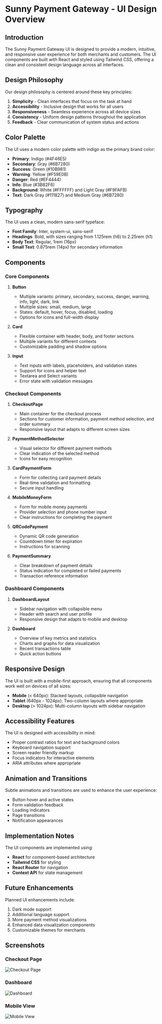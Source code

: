 # Sunny Payment Gateway - UI Design Overview

## Introduction

The Sunny Payment Gateway UI is designed to provide a modern, intuitive, and responsive user experience for both merchants and customers. The UI components are built with React and styled using Tailwind CSS, offering a clean and consistent design language across all interfaces.

## Design Philosophy

Our design philosophy is centered around these key principles:

1. **Simplicity** - Clean interfaces that focus on the task at hand
2. **Accessibility** - Inclusive design that works for all users
3. **Responsiveness** - Seamless experience across all device sizes
4. **Consistency** - Uniform design patterns throughout the application
5. **Feedback** - Clear communication of system status and actions

## Color Palette

The UI uses a modern color palette with indigo as the primary brand color:

- **Primary**: Indigo (#4F46E5)
- **Secondary**: Gray (#6B7280)
- **Success**: Green (#10B981)
- **Warning**: Yellow (#F59E0B)
- **Danger**: Red (#EF4444)
- **Info**: Blue (#3B82F6)
- **Background**: White (#FFFFFF) and Light Gray (#F9FAFB)
- **Text**: Dark Gray (#111827) and Medium Gray (#6B7280)

## Typography

The UI uses a clean, modern sans-serif typeface:

- **Font Family**: Inter, system-ui, sans-serif
- **Headings**: Bold, with sizes ranging from 1.125rem (h6) to 2.25rem (h1)
- **Body Text**: Regular, 1rem (16px)
- **Small Text**: 0.875rem (14px) for secondary information

## Components

### Core Components

1. **Button**
   - Multiple variants: primary, secondary, success, danger, warning, info, light, dark, link
   - Multiple sizes: small, medium, large
   - States: default, hover, focus, disabled, loading
   - Options for icons and full-width display

2. **Card**
   - Flexible container with header, body, and footer sections
   - Multiple variants for different contexts
   - Customizable padding and shadow options

3. **Input**
   - Text inputs with labels, placeholders, and validation states
   - Support for icons and helper text
   - Textarea and Select variants
   - Error state with validation messages

### Checkout Components

1. **CheckoutPage**
   - Main container for the checkout process
   - Sections for customer information, payment method selection, and order summary
   - Responsive layout that adapts to different screen sizes

2. **PaymentMethodSelector**
   - Visual selector for different payment methods
   - Clear indication of the selected method
   - Icons for easy recognition

3. **CardPaymentForm**
   - Form for collecting card payment details
   - Real-time validation and formatting
   - Secure input handling

4. **MobileMoneyForm**
   - Form for mobile money payments
   - Provider selection and phone number input
   - Clear instructions for completing the payment

5. **QRCodePayment**
   - Dynamic QR code generation
   - Countdown timer for expiration
   - Instructions for scanning

6. **PaymentSummary**
   - Clear breakdown of payment details
   - Status indication for completed or failed payments
   - Transaction reference information

### Dashboard Components

1. **DashboardLayout**
   - Sidebar navigation with collapsible menu
   - Header with search and user profile
   - Responsive design that adapts to mobile and desktop

2. **Dashboard**
   - Overview of key metrics and statistics
   - Charts and graphs for data visualization
   - Recent transactions table
   - Quick action buttons

## Responsive Design

The UI is built with a mobile-first approach, ensuring that all components work well on devices of all sizes:

- **Mobile** (< 640px): Stacked layouts, collapsible navigation
- **Tablet** (640px - 1024px): Two-column layouts where appropriate
- **Desktop** (> 1024px): Multi-column layouts with sidebar navigation

## Accessibility Features

The UI is designed with accessibility in mind:

- Proper contrast ratios for text and background colors
- Keyboard navigation support
- Screen reader friendly markup
- Focus indicators for interactive elements
- ARIA attributes where appropriate

## Animation and Transitions

Subtle animations and transitions are used to enhance the user experience:

- Button hover and active states
- Form validation feedback
- Loading indicators
- Page transitions
- Notification appearances

## Implementation Notes

The UI components are implemented using:

- **React** for component-based architecture
- **Tailwind CSS** for styling
- **React Router** for navigation
- **Context API** for state management

## Future Enhancements

Planned UI enhancements include:

1. Dark mode support
2. Additional language support
3. More payment method visualizations
4. Enhanced data visualization components
5. Customizable themes for merchants

## Screenshots

### Checkout Page
![Checkout Page](https://example.com/checkout-screenshot.png)

### Dashboard
![Dashboard](https://example.com/dashboard-screenshot.png)

### Mobile View
![Mobile View](https://example.com/mobile-screenshot.png)